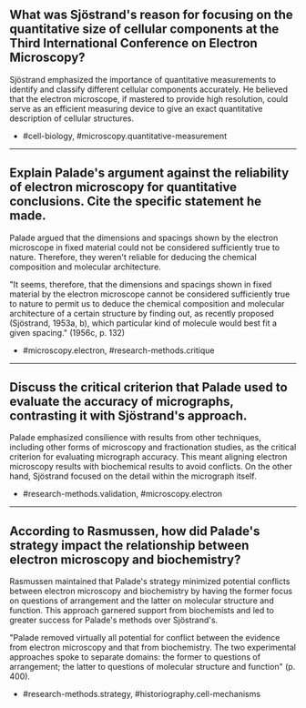 ## What was Sjöstrand's reason for focusing on the quantitative size of cellular components at the Third International Conference on Electron Microscopy?

Sjöstrand emphasized the importance of quantitative measurements to identify and classify different cellular components accurately. He believed that the electron microscope, if mastered to provide high resolution, could serve as an efficient measuring device to give an exact quantitative description of cellular structures.

- #cell-biology, #microscopy.quantitative-measurement

---

## Explain Palade's argument against the reliability of electron microscopy for quantitative conclusions. Cite the specific statement he made.

Palade argued that the dimensions and spacings shown by the electron microscope in fixed material could not be considered sufficiently true to nature. Therefore, they weren't reliable for deducing the chemical composition and molecular architecture.

"It seems, therefore, that the dimensions and spacings shown in fixed material by the electron microscope cannot be considered sufficiently true to nature to permit us to deduce the chemical composition and molecular architecture of a certain structure by finding out, as recently proposed (Sjöstrand, 1953a, b), which particular kind of molecule would best fit a given spacing." (1956c, p. 132)

- #microscopy.electron, #research-methods.critique

---

## Discuss the critical criterion that Palade used to evaluate the accuracy of micrographs, contrasting it with Sjöstrand's approach.

Palade emphasized consilience with results from other techniques, including other forms of microscopy and fractionation studies, as the critical criterion for evaluating micrograph accuracy. This meant aligning electron microscopy results with biochemical results to avoid conflicts. On the other hand, Sjöstrand focused on the detail within the micrograph itself.

- #research-methods.validation, #microscopy.electron

---

## According to Rasmussen, how did Palade's strategy impact the relationship between electron microscopy and biochemistry? 

Rasmussen maintained that Palade's strategy minimized potential conflicts between electron microscopy and biochemistry by having the former focus on questions of arrangement and the latter on molecular structure and function. This approach garnered support from biochemists and led to greater success for Palade's methods over Sjöstrand's.

"Palade removed virtually all potential for conflict between the evidence from electron microscopy and that from biochemistry. The two experimental approaches spoke to separate domains: the former to questions of arrangement; the latter to questions of molecular structure and function" (p. 400).

- #research-methods.strategy, #historiography.cell-mechanisms
